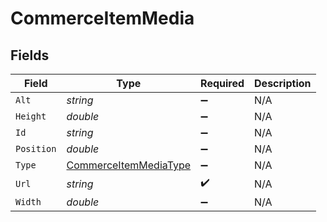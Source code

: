 # CommerceItemMedia


## Fields

| Field                                                                     | Type                                                                      | Required                                                                  | Description                                                               |
| ------------------------------------------------------------------------- | ------------------------------------------------------------------------- | ------------------------------------------------------------------------- | ------------------------------------------------------------------------- |
| `Alt`                                                                     | *string*                                                                  | :heavy_minus_sign:                                                        | N/A                                                                       |
| `Height`                                                                  | *double*                                                                  | :heavy_minus_sign:                                                        | N/A                                                                       |
| `Id`                                                                      | *string*                                                                  | :heavy_minus_sign:                                                        | N/A                                                                       |
| `Position`                                                                | *double*                                                                  | :heavy_minus_sign:                                                        | N/A                                                                       |
| `Type`                                                                    | [CommerceItemMediaType](../../Models/Components/CommerceItemMediaType.md) | :heavy_minus_sign:                                                        | N/A                                                                       |
| `Url`                                                                     | *string*                                                                  | :heavy_check_mark:                                                        | N/A                                                                       |
| `Width`                                                                   | *double*                                                                  | :heavy_minus_sign:                                                        | N/A                                                                       |